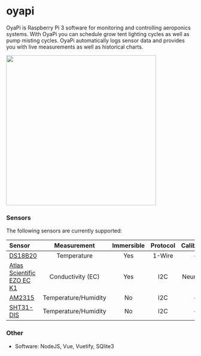 # oyapi
OyaPi is Raspberry Pi 3 software for monitoring and controlling aeroponics systems.
With OyaPi you can schedule grow tent lighting cycles as well as pump misting cycles.
OyaPi automatically logs sensor data and provides you with live measurements
as well as historical charts.

<a href="https://raw.githubusercontent.com/oyamist/oyapi/master/static/img/oyapi.png">
    <img src="https://raw.githubusercontent.com/oyamist/oyapi/master/static/img/oyapi.png" height=400px>
</a>

### Sensors
The following sensors are currently supported:

| Sensor | Measurement | Immersible | Protocol | Calibration |
| :---- | :----: | :----: | :----: | :----: |
| [DS18B20](https://www.adafruit.com/product/381) | Temperature | Yes | 1-Wire | -- |
| [Atlas Scientific EZO EC K1](https://www.atlas-scientific.com/conductivity.html) | Conductivity (EC) | Yes | I2C | Neural Net |
| [AM2315](https://www.adafruit.com/product/1293) | Temperature/Humidity | No | I2C | -- |
| [SHT31-DIS](https://www.adafruit.com/product/2857) | Temperature/Humidity | No | I2C | -- |

### Other
* Software: NodeJS, Vue, Vuetify, SQlite3

